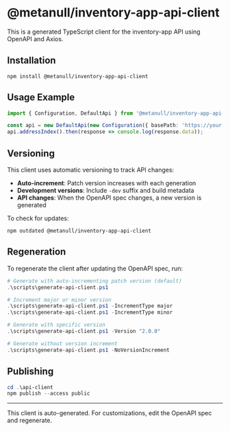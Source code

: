 # @metanull/inventory-app-api-client

This is a generated TypeScript client for the inventory-app API using OpenAPI and Axios.

## Installation

```shell
npm install @metanull/inventory-app-api-client
```

## Usage Example

```typescript
import { Configuration, DefaultApi } from '@metanull/inventory-app-api-client';

const api = new DefaultApi(new Configuration({ basePath: 'https://your.api.url' }));
api.addressIndex().then(response => console.log(response.data));
```

## Versioning

This client uses automatic versioning to track API changes:
- **Auto-increment**: Patch version increases with each generation
- **Development versions**: Include `-dev` suffix and build metadata
- **API changes**: When the OpenAPI spec changes, a new version is generated

To check for updates:
```shell
npm outdated @metanull/inventory-app-api-client
```

## Regeneration

To regenerate the client after updating the OpenAPI spec, run:

```powershell
# Generate with auto-incrementing patch version (default)
.\scripts\generate-api-client.ps1

# Increment major or minor version
.\scripts\generate-api-client.ps1 -IncrementType major
.\scripts\generate-api-client.ps1 -IncrementType minor

# Generate with specific version
.\scripts\generate-api-client.ps1 -Version "2.0.0"

# Generate without version increment
.\scripts\generate-api-client.ps1 -NoVersionIncrement
```

## Publishing

```powershell
cd .\api-client
npm publish --access public
```

---
This client is auto-generated. For customizations, edit the OpenAPI spec and regenerate.
